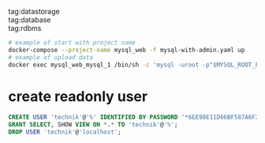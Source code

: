 tag:datastorage  
tag:database  
tag:rdbms  

```bash
# example of start with project name
docker-compose --project-name mysql_web -f mysql-with-admin.yaml up
# example of upload data
docker exec mysql_web_mysql_1 /bin/sh -c 'mysql -uroot -p"$MYSQL_ROOT_PASSWORD" < /scripts/script-ddl.sql'
```

# create readonly user
```sql
CREATE USER 'technik'@'%' IDENTIFIED BY PASSWORD '*6EE98E11D66BF587A6F24F3A59A4DC0405C3B4D0';
GRANT SELECT, SHOW VIEW ON *.* TO 'technik'@'%';
DROP USER 'technik'@'localhost';                                  
```

